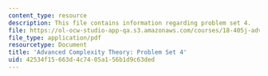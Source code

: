 ```yaml
---
content_type: resource
description: This file contains information regarding problem set 4.
file: https://ol-ocw-studio-app-qa.s3.amazonaws.com/courses/18-405j-advanced-complexity-theory-spring-2016/42534f15663d4c7405a156b1d9c63ded_MIT18_405JS16_pset4.pdf
file_type: application/pdf
resourcetype: Document
title: 'Advanced Complexity Theory: Problem Set 4'
uid: 42534f15-663d-4c74-05a1-56b1d9c63ded
---
```

